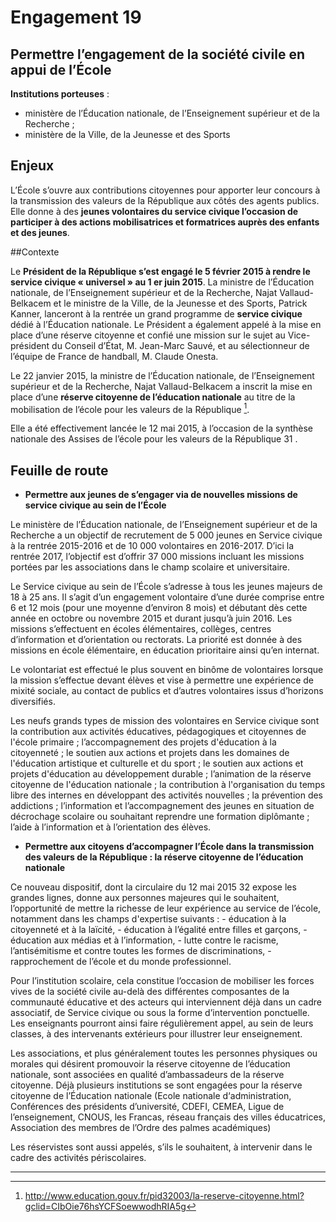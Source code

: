 # Engagement 19

## Permettre l’engagement de la société civile en appui de l’École

**Institutions porteuses** : 
- ministère de l’Éducation nationale, de l’Enseignement supérieur et de la Recherche ; 
- ministère de la Ville, de la Jeunesse et des Sports

## Enjeux

L’École s’ouvre aux contributions citoyennes pour apporter leur concours à la transmission des valeurs de la République aux côtés des agents publics. Elle donne à des **jeunes volontaires du service civique l’occasion de participer à des actions mobilisatrices et formatrices auprès des enfants et des jeunes**. 

##Contexte

Le **Président de la République s’est engagé le 5 février 2015 à rendre le service civique « universel » au 1 er juin 2015**. La ministre de l’Éducation nationale, de l’Enseignement supérieur et de la Recherche, Najat Vallaud-Belkacem et le ministre de la Ville, de la Jeunesse et des Sports, Patrick Kanner, lanceront à la rentrée un grand programme de **service civique** dédié à l’Éducation nationale. Le Président a également appelé à la mise en place d’une réserve citoyenne et confié une mission sur le sujet au Vice-président du Conseil d’État, M. Jean-Marc Sauvé, et au sélectionneur de l’équipe de France de handball, M. Claude Onesta.

Le 22 janvier 2015, la ministre de l’Éducation nationale, de l’Enseignement supérieur et de la Recherche, Najat Vallaud-Belkacem a inscrit la mise en place d’une **réserve citoyenne de l’éducation nationale** au titre de la mobilisation de l’école pour les valeurs de la République [^1].

Elle a été effectivement lancée le 12 mai 2015, à l’occasion de la synthèse nationale des Assises de l’école pour les valeurs de la République  31 .

## Feuille de route

- **Permettre aux jeunes de s’engager via de nouvelles missions de service civique au sein de l’École**

Le ministère de l’Éducation nationale, de l’Enseignement supérieur et de la Recherche a un objectif de recrutement de 5 000 jeunes en Service civique à la rentrée 2015-2016 et de 10 000 volontaires en 2016-2017. D’ici la rentrée 2017, l’objectif est d’offrir 37 000 missions incluant les missions portées par les associations dans le champ scolaire et universitaire.

Le Service civique au sein de l’École s’adresse à tous les jeunes majeurs de 18 à 25 ans. Il s’agit d’un engagement volontaire d’une durée comprise entre 6 et 12 mois (pour une moyenne d’environ 8 mois) et débutant dès cette année en octobre ou novembre 2015 et durant jusqu’à juin 2016. Les missions s’effectuent en écoles élémentaires, collèges, centres d’information et d’orientation ou rectorats. La priorité est donnée à des missions en école élémentaire, en éducation prioritaire ainsi qu’en internat.

Le volontariat est effectué le plus souvent en binôme de volontaires lorsque la mission s’effectue devant élèves et vise à permettre une expérience de mixité sociale, au contact de publics et d’autres volontaires issus d’horizons diversifiés.

Les neufs grands types de mission des volontaires en Service civique sont la contribution aux activités éducatives, pédagogiques et citoyennes de l'école primaire ; l’accompagnement des projets d'éducation à la citoyenneté ; le soutien aux actions et projets dans les domaines de l'éducation artistique et culturelle et du sport ; le soutien aux actions et projets d'éducation au développement durable ; l’animation de la réserve citoyenne de l'éducation nationale ; la contribution à l'organisation du temps libre des internes en développant des activités nouvelles ; la prévention des addictions ; l’information et l’accompagnement des jeunes en situation de décrochage scolaire ou souhaitant reprendre une formation diplômante ; l’aide à l’information et à l’orientation des élèves.

- **Permettre aux citoyens d’accompagner l’École dans la transmission des valeurs de la République : la réserve citoyenne de l’éducation nationale**

Ce nouveau dispositif, dont la circulaire du 12 mai 2015 32 expose les grandes lignes, donne
aux personnes majeures qui le souhaitent, l’opportunité de mettre la richesse de leur
expérience au service de l’école, notamment dans les champs d'expertise suivants :
    - éducation à la citoyenneté et à la laïcité,
    - éducation à l’égalité entre filles et garçons,
    - éducation aux médias et à l’information,
    - lutte contre le racisme, l’antisémitisme et contre toutes les formes de discriminations,
    - rapprochement de l’école et du monde professionnel.
    
Pour l’institution scolaire, cela constitue l’occasion de mobiliser les forces vives de la société
civile au-delà des différentes composantes de la communauté éducative et des acteurs qui
interviennent déjà dans un cadre associatif, de Service civique ou sous la forme
d’intervention ponctuelle. Les enseignants pourront ainsi faire régulièrement appel, au sein
de leurs classes, à des intervenants extérieurs pour illustrer leur enseignement.

Les associations, et plus généralement toutes les personnes physiques ou morales qui désirent
promouvoir la réserve citoyenne de l’éducation nationale, sont associées en qualité
d’ambassadeurs de la réserve citoyenne. Déjà plusieurs institutions se sont engagées pour la
réserve citoyenne de l’Éducation nationale (Ecole nationale d‘administration, Conférences
des présidents d’université, CDEFI, CEMEA, Ligue de l’enseignement, CNOUS, les Francas,
réseau français des villes éducatrices, Association des membres de l’Ordre des palmes
académiques)

Les réservistes sont aussi appelés, s’ils le souhaitent, à intervenir dans le cadre des activités
périscolaires.

----

[^1]:  http://www.education.gouv.fr/pid32003/la-reserve-citoyenne.html?gclid=CIbOie76hsYCFSoewwodhRIA5g